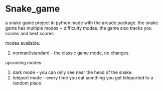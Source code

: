 # Snake_game
a snake game project in python made with the arcade package.
the snake game has multiple modes + difficulty modes.
the game also tracks you scores and best scores.

modes available:
1. normanl/standard - the classic game mode, no changes.

upcoming modes:
1. dark mode - you can only see near the head of the snake.
2. teleport mode - every time you eat somthing you get teleported to a random place.
